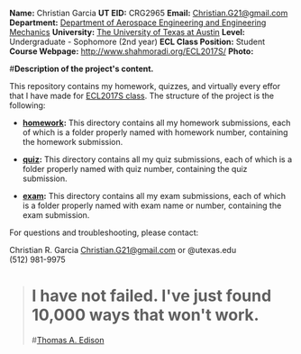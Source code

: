 **Name:** Christian Garcia
**UT EID:** CRG2965
**Email:** Christian.G21@gmail.com
**Department:** [Department of Aerospace Engineering and Engineering Mechanics](http://www.ae.utexas.edu/)
**University:** [The University of Texas at Austin](http://www.utexas.edu/)
**Level:** Undergraduate - Sophomore (2nd year)
**ECL Class Position:** Student
**Course Webpage:** http://www.shahmoradi.org/ECL2017S/
**Photo:**

#**Description of the project's content.**

This repository contains my homework, quizzes, and virtually every effor that I have made for [ECL2017S class](http://www.shahmoradi.org/ECL2017S/). The structure of the project is the following:

* [**homework**](https://github.com/ChristianG21/ECL2017S/tree/master/homework)**:**
This directory contains all my homework submissions, each of which is a folder properly named with homework number, containing the homework submission.

* [**quiz**](https://github.com/ChristianG21/ECL2017S/tree/master/quiz)**:**
This directory contains all my quiz submissions, each of which is a folder properly named with quiz number, containing the quiz submission.

* [**exam**](https://github.com/ChristianG21/ECL2017S/tree/master/exam)**:**
This directory contains all my exam submissions, each of which is a folder properly named with exam name or number, containing the exam submission.


For questions and troubleshooting, please contact:

Christian R. Garcia
Christian.G21@gmail.com or @utexas.edu	
(512) 981-9975

># I have not failed. I've just found 10,000 ways that won't work.
>#[Thomas A. Edison](https://en.wikipedia.org/wiki/Thomas_Edison)
